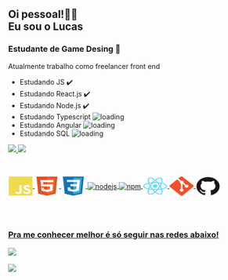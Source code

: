 ## Oi pessoal!🖐🏻<br> Eu sou o Lucas
### Estudante de Game Desing 👾
Atualmente trabalho como freelancer front end
- Estudando JS ✔️
- Estudando React.js ✔️
- Estudando Node.js ✔️
- Estudando Typescript <img width="20" height="20" src="https://img.icons8.com/ios-filled/50/loading.png" alt="loading"/>
- Estudando Angular <img width="20" height="20" src="https://img.icons8.com/ios-filled/50/loading.png" alt="loading"/>
- Estudando SQL <img width="20" height="20" src="https://img.icons8.com/ios-filled/50/loading.png" alt="loading"/>
 <div>
   <a href="https://github.com/Lucas-SFernandez">
   <img height="180em" src="https://github-readme-stats.vercel.app/api?username=Lucas-SFernandez&show_icons=true&theme=tokyonight&include_all_commits=true&count_private=true"/>
   <img height="180em" src="https://github-readme-stats.vercel.app/api/top-langs/?username=Lucas-SFernandez&layout=compact&langs_count=6&theme=tokyonight"/>
</div>

##
    
<div style="display: inline_block"><br>
  <img align="center" alt="Js" height="40" width="50" src="https://raw.githubusercontent.com/devicons/devicon/master/icons/javascript/javascript-plain.svg">
  <img align="center" alt="HTML" height="40" width="50" src="https://raw.githubusercontent.com/devicons/devicon/master/icons/html5/html5-original.svg">
  <img align="center" alt="CSS" height="40" width="50" src="https://raw.githubusercontent.com/devicons/devicon/master/icons/css3/css3-original.svg">
  <img align="center" alt="nodejs" height="40" width="50" src="https://user-images.githubusercontent.com/25181517/183568594-85e280a7-0d7e-4d1a-9028-c8c2209e073c.png">
  <img align="center" alt="npm" height="40" width="50" src="https://user-images.githubusercontent.com/25181517/121401671-49102800-c959-11eb-9f6f-74d49a5e1774.png">
 <img align="center" alt="reactjs" height="40" width="50" src="https://raw.githubusercontent.com/devicons/devicon/master/icons/react/react-original.svg">
 <img align="center" alt="git" height="40" width="50" src="https://raw.githubusercontent.com/devicons/devicon/master/icons/git/git-original.svg">
 <img align="center" alt="github" height="40" width="50" color="#FFFFFF" src="https://raw.githubusercontent.com/devicons/devicon/master/icons/github/github-original.svg">
</div>

##
 
 <br>
 
  ### Pra me conhecer melhor é só seguir nas redes abaixo!
 
<div> 
  
  <a href="https://www.instagram.com/lucas.novis/" target="_blank"><img src="https://img.shields.io/badge/-Instagram-%23E4405F?style=for-the-badge&logo=instagram&logoColor=white" target="_blank"></a>
 
  <a href = "lucas97sf@gmail.com"><img src="https://img.shields.io/badge/-Gmail-%23333?style=for-the-badge&logo=gmail&logoColor=white" target="_blank"></a>

</div>
